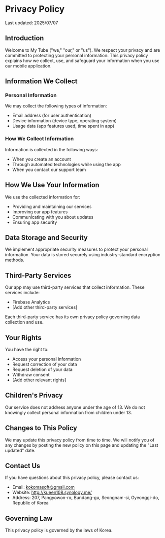 # Privacy Policy

Last updated: 2025/07/07

## Introduction

Welcome to My Tube ("we," "our," or "us"). We respect your privacy and are committed to protecting your personal information. This privacy policy explains how we collect, use, and safeguard your information when you use our mobile application.

## Information We Collect

### Personal Information
We may collect the following types of information:
- Email address (for user authentication)
- Device information (device type, operating system)
- Usage data (app features used, time spent in app)

### How We Collect Information
Information is collected in the following ways:
- When you create an account
- Through automated technologies while using the app
- When you contact our support team

## How We Use Your Information

We use the collected information for:
- Providing and maintaining our services
- Improving our app features
- Communicating with you about updates
- Ensuring app security

## Data Storage and Security

We implement appropriate security measures to protect your personal information. Your data is stored securely using industry-standard encryption methods.

## Third-Party Services

Our app may use third-party services that collect information. These services include:
- Firebase Analytics
- [Add other third-party services]

Each third-party service has its own privacy policy governing data collection and use.

## Your Rights

You have the right to:
- Access your personal information
- Request correction of your data
- Request deletion of your data
- Withdraw consent
- [Add other relevant rights]

## Children's Privacy

Our service does not address anyone under the age of 13. We do not knowingly collect personal information from children under 13.

## Changes to This Policy

We may update this privacy policy from time to time. We will notify you of any changes by posting the new policy on this page and updating the "Last updated" date.

## Contact Us

If you have questions about this privacy policy, please contact us:
- Email: kokomasoft@gmail.com
- Website: http://kueen108.synology.me/
- Address: 207, Pangyowon-ro, Bundang-gu, Seongnam-si, Gyeonggi-do, Republic of Korea

## Governing Law

This privacy policy is governed by the laws of Korea.

